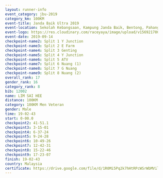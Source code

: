 ```yaml
---
layout: runner-info 
event_category: jbu-2019 
category_km: 100KM 
event-title: Janda Baik Ultra 2019  
event-location: Sekolah Kebangsaan, Kampung Janda Baik, Bentong, Pahang, Malaysia 
event-logo: https://res.cloudinary.com/raceyaya/image/upload/v1569217009/logo/janda-baik_vch1pc.jpg 
event-date: 2019-09-14 
checkpoint-name2: Split 1 Y Junction 
checkpoint-name3: Split 2 E Farm 
checkpoint-name4: Split 3 Genting 
checkpoint-name5: Split 4 Y Junction 
checkpoint-name6: Split 5 ATV 
checkpoint-name7: Split 6 Nuang (1) 
checkpoint-name8: Split 7 G Nuang 
checkpoint-name9: Split 8 Nuang (2) 
overall_rank: 17
gender_rank: 16
category_rank: 8
bib: 12002
name: LIM SAI HEE
distance: 100KM
category: 100KM Men Veteran
gender: Male
time: 19-02-43
start: 0-00.0
checkpoint2: 41-51.1
checkpoint3: 3-15-01
checkpoint4: 6-37-24
checkpoint5: 9-24-28
checkpoint6: 10-49-26
checkpoint7: 12-42-31
checkpoint8: 15-22-46
checkpoint9: 17-23-07
finish: 19-02-43
country: Malaysia
certificate: https://drive.google.com/file/d/1R0Mi5Pq2k7hHtRPcWSrWbMVil-VlXAG0/view?usp=sharing
---
```

